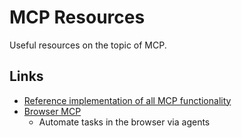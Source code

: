 # MCP Resources

Useful resources on the topic of MCP.

## Links

- [Reference implementation of all MCP functionality](https://github.com/hemanth/paws-on-mcp)
- [Browser MCP](https://browsermcp.io/)
  - Automate tasks in the browser via agents
